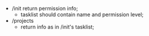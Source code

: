 - /init return permission info;
	- tasklist should contain name and permission level;
- /projects
	- return info as in /init's tasklist;

